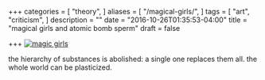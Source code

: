 +++
categories = [
  "theory",
]
aliases = [
    "/magical-girls/",
]
tags = [
  "art",
  "criticism",
]
description = ""
date = "2016-10-26T01:35:53-04:00"
title = "magical girls and atomic bomb sperm"
draft = false

+++
[![magic girls](/img/heaven.jpg)](/pdf/magic-girls.pdf)

the hierarchy of substances is abolished: a single one replaces them all. the whole world can be plasticized.
<!--more-->